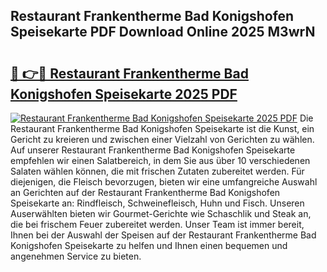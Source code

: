 ## Restaurant Frankentherme Bad Konigshofen Speisekarte PDF Download Online 2025 M3wrN

# <h2><a href="http://gcc2icw.nevu.top/?p=Restaurant+Frankentherme+Bad+Konigshofen+Speisekarte">🔗 👉🔴 Restaurant Frankentherme Bad Konigshofen Speisekarte 2025 PDF</a></h2>

[![Restaurant Frankentherme Bad Konigshofen Speisekarte 2025 PDF](https://i.imgur.com/dBaPXMq.png)](http://gcc2icw.nevu.top/?p=Restaurant+Frankentherme+Bad+Konigshofen+Speisekarte)
Die Restaurant Frankentherme Bad Konigshofen Speisekarte ist die Kunst, ein Gericht zu kreieren und zwischen einer Vielzahl von Gerichten zu wählen. Auf unserer Restaurant Frankentherme Bad Konigshofen Speisekarte empfehlen wir einen Salatbereich, in dem Sie aus über 10 verschiedenen Salaten wählen können, die mit frischen Zutaten zubereitet werden. Für diejenigen, die Fleisch bevorzugen, bieten wir eine umfangreiche Auswahl an Gerichten auf der Restaurant Frankentherme Bad Konigshofen Speisekarte an: Rindfleisch, Schweinefleisch, Huhn und Fisch. Unseren Auserwählten bieten wir Gourmet-Gerichte wie Schaschlik und Steak an, die bei frischem Feuer zubereitet werden. Unser Team ist immer bereit, Ihnen bei der Auswahl der Speisen auf der Restaurant Frankentherme Bad Konigshofen Speisekarte zu helfen und Ihnen einen bequemen und angenehmen Service zu bieten.

